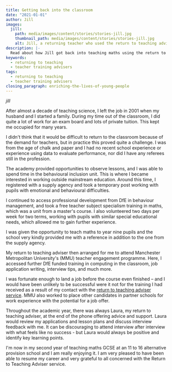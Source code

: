 ```yaml
---
title: Getting back into the classroom
date: "2021-01-01"
author: Jill
images:
  jill:
    path: media/images/content/stories/stories-jill.jpg
    thumbnail_path: media/images/content/stories/stories-jill.jpg
    alt: Jill, a returning teacher who used the return to teaching adviser service.
description: |-
  Read about how Jill got back into teaching maths using the return to teaching adviser service to gain school experience and up to date references.
keywords:
  - returning to teaching
  - teacher training advisers
tags:
  - returning to teaching
  - teacher training advisers
closing_paragraph: enriching-the-lives-of-young-people
---
```


$jill$

After almost a decade of teaching science, I Ieft the job in 2001 when my husband and I started a family. During my time out of the classroom, I did quite a lot of work for an exam board and lots of private tuition. This kept me occupied for many years.

I didn't think that it would be difficult to return to the classroom because of the demand for teachers, but in practice this proved quite a challenge. I was from the age of chalk and paper and I had no recent school experience or experience using data to evaluate performance, nor did I have any referees still in the profession.

The academy provided opportunities to observe lessons, and I was able to spend time in the behavioural inclusion unit. This is where I became interested in working outside mainstream education. Around this time, I registered with a supply agency and took a temporary post working with pupils with emotional and behavioural difficulties.

I continued to access professional development from DfE in behaviour management, and took a free teacher subject specialism training in maths, which was a unit from a master's course. I also volunteered two days per week for two terms, working with pupils with similar special educational needs, which allowed me to gain further experience.

I was given the opportunity to teach maths to year nine pupils and the school very kindly provided me with a reference in addition to the one from the supply agency.

My return to teaching adviser then arranged for me to attend Manchester Metropolitan University's (MMU) teacher engagement programme. Here, I accessed further DfE funded training in computing in the classroom, job application writing, interview tips, and much more.

I was fortunate enough to land a job before the course even finished – and I would have been unlikely to be successful were it not for the training I had received as a result of my contact with the [return to teaching adviser service](/tta-service). MMU also worked to place other candidates in partner schools for work experience with the potential for a job offer.

Throughout the academic year, there was always Laura, my return to teaching adviser, at the end of the phone offering advice and support. Laura would review my applications and lesson plans and discuss interview feedback with me. It can be discouraging to attend interview after interview with what feels like no success - but Laura would always be positive and identify key learning points.

I'm now in my second year of teaching maths GCSE at an 11 to 16 alternative provision school and I am really enjoying it. I am very pleased to have been able to resume my career and very grateful to all concerned with the Return to Teaching Adviser service.
